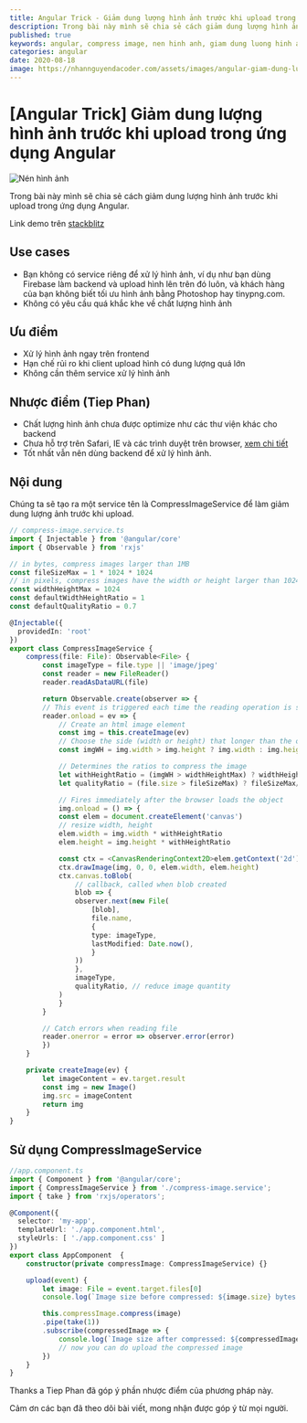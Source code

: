 ```yaml
---
title: Angular Trick - Giảm dung lượng hình ảnh trước khi upload trong ứng dụng Angular
description: Trong bài này mình sẽ chia sẻ cách giảm dung lượng hình ảnh trước khi upload trong ứng dụng Angular.
published: true
keywords: angular, compress image, nen hinh anh, giam dung luong hinh anh
categories: angular
date: 2020-08-18
image: https://nhannguyendacoder.com/assets/images/angular-giam-dung-luong-hinh-anh-truoc-khi-upload-trong-ung-dung-angular/nen-hinh-anh.jpg
---
```


# [Angular Trick] Giảm dung lượng hình ảnh trước khi upload trong ứng dụng Angular

![Nén hình ảnh](../assets/images/angular-giam-dung-luong-hinh-anh-truoc-khi-upload-trong-ung-dung-angular/nen-hinh-anh.jpg)

Trong bài này mình sẽ chia sẻ cách giảm dung lượng hình ảnh trước khi upload trong ứng dụng Angular.

Link demo trên [stackblitz](https://stackblitz.com/edit/angular-compress-image?file=src/app/app.component.ts)

## Use cases

- Bạn không có service riêng để xử lý hình ảnh, ví dụ như bạn dùng Firebase làm backend và upload hình lên trên đó luôn, và khách hàng của bạn không biết tối ưu hình ảnh bằng Photoshop hay tinypng.com.
- Không có yêu cầu quá khắc khe về chất lượng hình ảnh

## Ưu điểm

- Xử lý hình ảnh ngay trên frontend
- Hạn chế rủi ro khi client upload hình có dung lượng quá lớn
- Không cần thêm service xử lý hình ảnh

## Nhược điểm (Tiep Phan)

- Chất lượng hình ảnh chưa được optimize như các thư viện khác cho backend
- Chưa hỗ trợ trên Safari, IE và các trình duyệt trên browser, [xem chi tiết](https://developer.mozilla.org/en-US/docs/Web/API/HTMLCanvasElement/toBlob)
- Tốt nhất vẫn nên dùng backend để xử lý hình ảnh.

## Nội dung

Chúng ta sẽ tạo ra một service tên là CompressImageService để làm giảm dung lượng ảnh trước khi upload.

```typescript
// compress-image.service.ts
import { Injectable } from '@angular/core'
import { Observable } from 'rxjs'

// in bytes, compress images larger than 1MB
const fileSizeMax = 1 * 1024 * 1024
// in pixels, compress images have the width or height larger than 1024px
const widthHeightMax = 1024
const defaultWidthHeightRatio = 1
const defaultQualityRatio = 0.7

@Injectable({
  providedIn: 'root'
})
export class CompressImageService {
    compress(file: File): Observable<File> {
        const imageType = file.type || 'image/jpeg'
        const reader = new FileReader()
        reader.readAsDataURL(file)

        return Observable.create(observer => {
        // This event is triggered each time the reading operation is successfully completed.
        reader.onload = ev => {
            // Create an html image element
            const img = this.createImage(ev)
            // Choose the side (width or height) that longer than the other
            const imgWH = img.width > img.height ? img.width : img.height

            // Determines the ratios to compress the image
            let withHeightRatio = (imgWH > widthHeightMax) ? widthHeightMax/imgWH : defaultWidthHeightRatio
            let qualityRatio = (file.size > fileSizeMax) ? fileSizeMax/file.size : defaultQualityRatio

            // Fires immediately after the browser loads the object
            img.onload = () => { 
            const elem = document.createElement('canvas')
            // resize width, height
            elem.width = img.width * withHeightRatio
            elem.height = img.height * withHeightRatio

            const ctx = <CanvasRenderingContext2D>elem.getContext('2d')
            ctx.drawImage(img, 0, 0, elem.width, elem.height)
            ctx.canvas.toBlob(
                // callback, called when blob created
                blob => { 
                observer.next(new File(
                    [blob],
                    file.name,
                    {
                    type: imageType,
                    lastModified: Date.now(),
                    }
                ))
                },
                imageType,
                qualityRatio, // reduce image quantity 
            )
            }
        }

        // Catch errors when reading file
        reader.onerror = error => observer.error(error)
        })
    }

    private createImage(ev) {
        let imageContent = ev.target.result
        const img = new Image()
        img.src = imageContent
        return img
    }
}
```

## Sử dụng CompressImageService

```typescript
//app.component.ts
import { Component } from '@angular/core';
import { CompressImageService } from './compress-image.service';
import { take } from 'rxjs/operators';

@Component({
  selector: 'my-app',
  templateUrl: './app.component.html',
  styleUrls: [ './app.component.css' ]
})
export class AppComponent  {
    constructor(private compressImage: CompressImageService) {}

    upload(event) {
        let image: File = event.target.files[0]
        console.log(`Image size before compressed: ${image.size} bytes.`)

        this.compressImage.compress(image)
        .pipe(take(1))
        .subscribe(compressedImage => {
            console.log(`Image size after compressed: ${compressedImage.size} bytes.`)
            // now you can do upload the compressed image 
        })
    }
}

```

Thanks a Tiep Phan đã góp ý phần nhược điểm của phương pháp này.

Cảm ơn các bạn đã theo dõi bài viết, mong nhận được góp ý từ mọi người.

